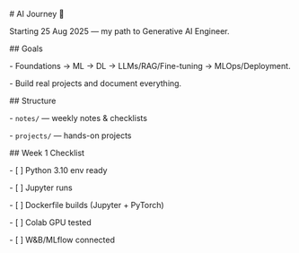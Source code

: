 \# AI Journey 🚀

Starting 25 Aug 2025 — my path to Generative AI Engineer.



\## Goals

\- Foundations → ML → DL → LLMs/RAG/Fine-tuning → MLOps/Deployment.

\- Build real projects and document everything.



\## Structure

\- `notes/` — weekly notes \& checklists

\- `projects/` — hands-on projects



\## Week 1 Checklist

\- \[ ] Python 3.10 env ready

\- \[ ] Jupyter runs

\- \[ ] Dockerfile builds (Jupyter + PyTorch)

\- \[ ] Colab GPU tested

\- \[ ] W\&B/MLflow connected


<!-- For activate the python environment in powershell
.\.venv\Scripts\activate -->



